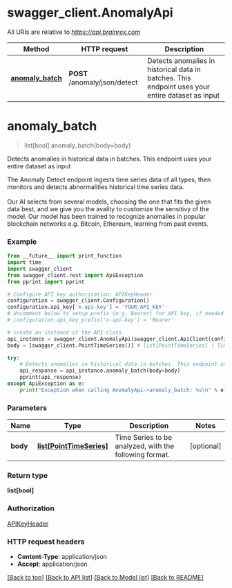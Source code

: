 # swagger_client.AnomalyApi

All URIs are relative to *https://api.brainrex.com*

Method | HTTP request | Description
------------- | ------------- | -------------
[**anomaly_batch**](AnomalyApi.md#anomaly_batch) | **POST** /anomaly/json/detect | Detects anomalies in historical data in batches. This endpoint uses your entire dataset as input

# **anomaly_batch**
> list[bool] anomaly_batch(body=body)

Detects anomalies in historical data in batches. This endpoint uses your entire dataset as input

The Anomaly Detect endpoint ingests time series data of all types, then monitors and detects abnormalities historical time series data. <br><br> Our AI selects from several models, choosing the one that fits the given data best, and we give you the avality to customize the sensitivy of the model. Our model has been trained to recognize anomalies in popular blockchain networks e.g. Bitcoin, Ethereum, learning from past events.

### Example
```python
from __future__ import print_function
import time
import swagger_client
from swagger_client.rest import ApiException
from pprint import pprint

# Configure API key authorization: APIKeyHeader
configuration = swagger_client.Configuration()
configuration.api_key['x-api-key'] = 'YOUR_API_KEY'
# Uncomment below to setup prefix (e.g. Bearer) for API key, if needed
# configuration.api_key_prefix['x-api-key'] = 'Bearer'

# create an instance of the API class
api_instance = swagger_client.AnomalyApi(swagger_client.ApiClient(configuration))
body = [swagger_client.PointTimeSeries()] # list[PointTimeSeries] | Time Series to be analyzed, with the following format. (optional)

try:
    # Detects anomalies in historical data in batches. This endpoint uses your entire dataset as input
    api_response = api_instance.anomaly_batch(body=body)
    pprint(api_response)
except ApiException as e:
    print("Exception when calling AnomalyApi->anomaly_batch: %s\n" % e)
```

### Parameters

Name | Type | Description  | Notes
------------- | ------------- | ------------- | -------------
 **body** | [**list[PointTimeSeries]**](PointTimeSeries.md)| Time Series to be analyzed, with the following format. | [optional] 

### Return type

**list[bool]**

### Authorization

[APIKeyHeader](../README.md#APIKeyHeader)

### HTTP request headers

 - **Content-Type**: application/json
 - **Accept**: application/json

[[Back to top]](#) [[Back to API list]](../README.md#documentation-for-api-endpoints) [[Back to Model list]](../README.md#documentation-for-models) [[Back to README]](../README.md)

